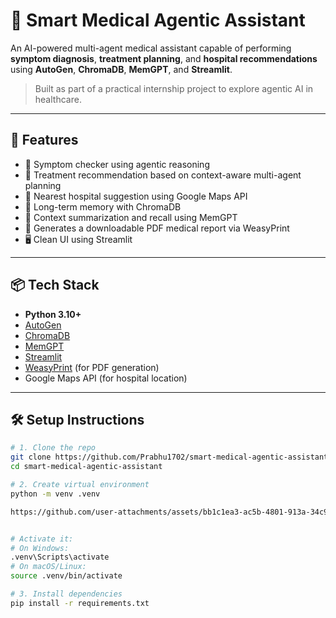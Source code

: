 # 🧠 Smart Medical Agentic Assistant

An AI-powered multi-agent medical assistant capable of performing **symptom diagnosis**, **treatment planning**, and **hospital recommendations** using **AutoGen**, **ChromaDB**, **MemGPT**, and **Streamlit**.

> Built as part of a practical internship project to explore agentic AI in healthcare.

---

## 🚀 Features

- 🔬 Symptom checker using agentic reasoning
- 💊 Treatment recommendation based on context-aware multi-agent planning
- 🏥 Nearest hospital suggestion using Google Maps API
- 🧠 Long-term memory with ChromaDB
- 🧠 Context summarization and recall using MemGPT
- 📄 Generates a downloadable PDF medical report via WeasyPrint
- 🖥️ Clean UI using Streamlit

---

## 📦 Tech Stack

- **Python 3.10+**
- [AutoGen](https://github.com/microsoft/autogen)
- [ChromaDB](https://www.trychroma.com/)
- [MemGPT](https://github.com/cpacker/MemGPT)
- [Streamlit](https://streamlit.io/)
- [WeasyPrint](https://weasyprint.org/) (for PDF generation)
- Google Maps API (for hospital location)

---

## 🛠️ Setup Instructions

```bash
# 1. Clone the repo
git clone https://github.com/Prabhu1702/smart-medical-agentic-assistant.git
cd smart-medical-agentic-assistant

# 2. Create virtual environment
python -m venv .venv    

https://github.com/user-attachments/assets/bb1c1ea3-ac5b-4801-913a-34c930e66f3a


# Activate it:
# On Windows:
.venv\Scripts\activate
# On macOS/Linux:
source .venv/bin/activate

# 3. Install dependencies
pip install -r requirements.txt
